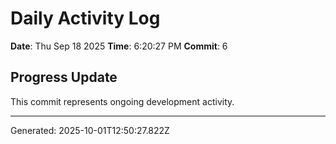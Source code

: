 # Daily Activity Log

**Date**: Thu Sep 18 2025
**Time**: 6:20:27 PM
**Commit**: 6

## Progress Update

This commit represents ongoing development activity.

---
Generated: 2025-10-01T12:50:27.822Z
